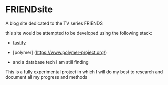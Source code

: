 # FRIENDsite
A blog site dedicated to the TV series FRIENDS

this site would be attempted to be developed using the following stack:

- [fastify](https://www.fastify.io/)

- [polymer] (https://www.polymer-project.org/)

- and a database tech I am still finding

This is a fully experimental project in which I will do my best to research and document all my progress and methods
